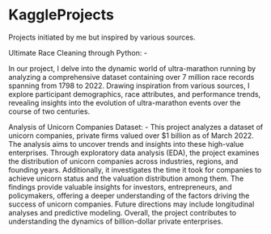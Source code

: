 # KaggleProjects
Projects initiated by me but inspired by various sources.


Ultimate Race Cleaning through Python: -

In our project, I delve into the dynamic world of ultra-marathon running by analyzing a comprehensive dataset containing over 7 million race records spanning from 1798 to 2022. Drawing inspiration from various sources, I explore participant demographics, race attributes, and performance trends, revealing insights into the evolution of ultra-marathon events over the course of two centuries.

Analysis of Unicorn Companies Dataset: -
This project analyzes a dataset of unicorn companies, private firms valued over $1 billion as of March 2022. The analysis aims to uncover trends and insights into these high-value enterprises. Through exploratory data analysis (EDA), the project examines the distribution of unicorn companies across industries, regions, and founding years. Additionally, it investigates the time it took for companies to achieve unicorn status and the valuation distribution among them. The findings provide valuable insights for investors, entrepreneurs, and policymakers, offering a deeper understanding of the factors driving the success of unicorn companies. Future directions may include longitudinal analyses and predictive modeling. Overall, the project contributes to understanding the dynamics of billion-dollar private enterprises.
